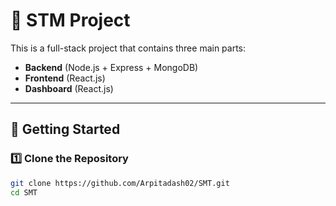 # 📌 STM Project

This is a full-stack project that contains three main parts:
- **Backend** (Node.js + Express + MongoDB)
- **Frontend** (React.js)
- **Dashboard** (React.js)

---

## 🚀 Getting Started

### 1️⃣ Clone the Repository
```bash
git clone https://github.com/Arpitadash02/SMT.git
cd SMT
